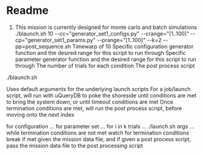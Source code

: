# Readme

1) This mission is currently designed for monte carlo and batch simulations
    ./blaunch.sh 10 --cc="generator_set1_configs.py" --crange="[1..100]" --cp="generator_set1_params.py" --prange="[1..100]" --k=2 --pp=post_sequence.sh
    Timewarp of 10
    Specific configuration generator function and the desired range for this script to run through
    Specific parameter generator function and the desired range for this script to run through
    The number of trials for each condition
    The post process script

./blaunch.sh

Uses default arguments for the underlying launch scripts
For a job/launch script, will run with uQueryDB to poke the shoreside until conditions are met to bring the system down, or until timeout conditions are met
Once termination conditions are met, will run the post process script, before moving onto the next index

for configuration ...
    for parameter set ...
        for i in k trials ...
            ./launch.sh *args*
            ...
            while termination conditions are not met
                watch for termination conditions
                    break if met
            given the mission data file, and if given a post process script, pass the mission data file to the post processing script